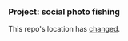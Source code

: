 ### Project: social photo fishing

This repo's location has [changed](https://github.com/chrislkeller/projects.chrislkeller.com/tree/master/projects/social-photo-fishing).
